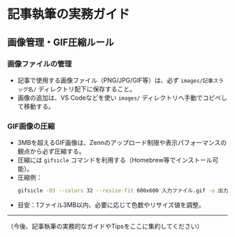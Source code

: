 # 記事執筆の実務ガイド

## 画像管理・GIF圧縮ルール

### 画像ファイルの管理
- 記事で使用する画像ファイル（PNG/JPG/GIF等）は、必ず `images/記事スラッグ名/` ディレクトリ配下に保存すること。
- 画像の追加は、VS Codeなどを使い `images/` ディレクトリへ手動でコピペして移動する。

### GIF画像の圧縮
- 3MBを超えるGIF画像は、Zennのアップロード制限や表示パフォーマンスの観点から必ず圧縮する。
- 圧縮には `gifsicle` コマンドを利用する（Homebrew等でインストール可能）。
- 圧縮例：
  ```sh
  gifsicle -O3 --colors 32 --resize-fit 600x600 入力ファイル.gif -o 出力ファイル.gif
  ```
- 目安：1ファイル3MB以内、必要に応じて色数やリサイズ値を調整。

---

（今後、記事執筆の実務的なガイドやTipsをここに集約してください）
